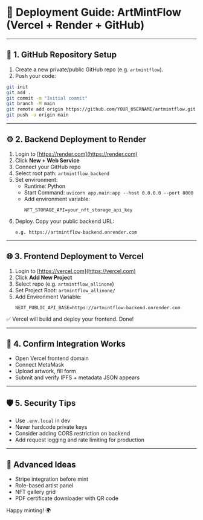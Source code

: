 
# 🚀 Deployment Guide: ArtMintFlow (Vercel + Render + GitHub)

---

## 🧰 1. GitHub Repository Setup

1. Create a new private/public GitHub repo (e.g. `artmintflow`).
2. Push your code:

```bash
git init
git add .
git commit -m "Initial commit"
git branch -M main
git remote add origin https://github.com/YOUR_USERNAME/artmintflow.git
git push -u origin main
```

---

## ⚙️ 2. Backend Deployment to Render

1. Login to [https://render.com](https://render.com)
2. Click **New + Web Service**
3. Connect your GitHub repo
4. Select root path: `artmintflow_backend`
5. Set environment:
   - Runtime: Python
   - Start Command: `uvicorn app.main:app --host 0.0.0.0 --port 8000`
   - Add environment variable:
     ```
     NFT_STORAGE_API=your_nft_storage_api_key
     ```
6. Deploy. Copy your public backend URL:
   ```
   e.g. https://artmintflow-backend.onrender.com
   ```

---

## 🌐 3. Frontend Deployment to Vercel

1. Login to [https://vercel.com](https://vercel.com)
2. Click **Add New Project**
3. Select repo (e.g. `artmintflow_allinone`)
4. Set Project Root: `artmintflow_allinone/`
5. Add Environment Variable:
   ```
   NEXT_PUBLIC_API_BASE=https://artmintflow-backend.onrender.com
   ```

✅ Vercel will build and deploy your frontend. Done!

---

## 🔁 4. Confirm Integration Works

- Open Vercel frontend domain
- Connect MetaMask
- Upload artwork, fill form
- Submit and verify IPFS + metadata JSON appears

---

## 🛡️ 5. Security Tips

- Use `.env.local` in dev
- Never hardcode private keys
- Consider adding CORS restriction on backend
- Add request logging and rate limiting for production

---

## 🧠 Advanced Ideas

- Stripe integration before mint
- Role-based artist panel
- NFT gallery grid
- PDF certificate downloader with QR code

Happy minting! 🌍
